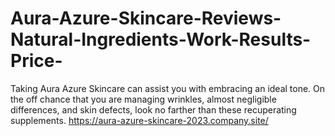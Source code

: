 # Aura-Azure-Skincare-Reviews-Natural-Ingredients-Work-Results-Price-
Taking Aura Azure Skincare can assist you with embracing an ideal tone. On the off chance that you are managing wrinkles, almost negligible differences, and skin defects, look no farther than these recuperating supplements. https://aura-azure-skincare-2023.company.site/
